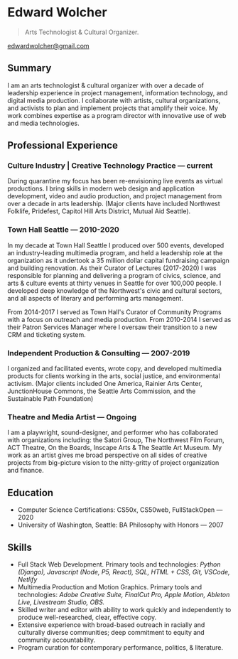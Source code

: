 # Edward Wolcher

> Arts Technologist & Cultural Organizer.

edwardwolcher@gmail.com

## Summary

I am an arts technologist & cultural organizer with over a decade of leadership experience in project management, information technology, and digital media production. I collaborate with artists, cultural organizations, and activists to plan and implement projects that amplify their voice. My work combines expertise as a program director with innovative use of web and media technologies.

## Professional Experience

### Culture Industry | Creative Technology Practice — current

During quarantine my focus has been re-envisioning live events as virtual productions. I bring skills in modern web design and application development, video and audio production, and project management from over a decade in arts leadership. (Major clients have included Northwest Folklife, Pridefest, Capitol Hill Arts District, Mutual Aid Seattle).

### Town Hall Seattle — 2010-2020

In my decade at Town Hall Seattle I produced over 500 events, developed an industry-leading multimedia program, and held a leadership role at the organization as it undertook a 35 million dollar capital fundraising campaign and building renovation. As their Curator of Lectures (2017-2020) I was responsible for planning and delivering a program of civics, science, and arts & culture events at thirty venues in Seattle for over 100,000 people. I developed deep knowledge of the Northwest's civic and cultural sectors, and all aspects of literary and performing arts management.

From 2014-2017 I served as Town Hall's Curator of Community Programs with a focus on outreach and media production. From 2010-2014 I served as their Patron Services Manager where I oversaw their transition to a new CRM and ticketing system.

### Independent Production & Consulting — 2007-2019

I organized and facilitated events, wrote copy, and developed multimedia products for clients working in the arts, social justice, and environmental activism. (Major clients included One America, Rainier Arts Center, JunctionHouse Commons, the Seattle Arts Commission, and the Sustainable Path Foundation)

### Theatre and Media Artist — Ongoing

I am a playwright, sound-designer, and performer who has collaborated with organizations including: the Satori Group, The Northwest Film Forum, ACT Theatre, On the Boards, Inscape Arts & The Seattle Art Museum. My work as an artist gives me broad perspective on all sides of creative projects from big-picture vision to the nitty-gritty of project organization and finance.

## Education

- Computer Science Certifications: CS50x, CS50web, FullStackOpen — 2020
- University of Washington, Seattle: BA Philosophy with Honors — 2007

## Skills

- Full Stack Web Development. Primary tools and technologies: _Python (Django), Javascript (Node, P5, React), SQL, HTML + CSS, Git, VSCode, Netlify_
- Multimedia Production and Motion Graphics. Primary tools and technologies: _Adobe Creative Suite, FinalCut Pro, Apple Motion, Ableton Live, Livestream Studio, OBS._
- Skilled writer and editor with ability to work quickly and independently to produce well-researched, clear, effective copy.
- Extensive experience with broad-based outreach in racially and culturally diverse communities; deep commitment to equity and community accountability.
- Program curation for contemporary performance, politics, & literature.
